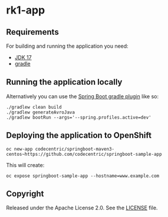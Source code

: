 
# rk1-app


## Requirements

For building and running the application you need:

- [JDK 17](https://openjdk.org/projects/jdk/17/)
- [gradle](https://gradle.org/)

## Running the application locally

Alternatively you can use the [Spring Boot gradle plugin](https://docs.spring.io/spring-boot/docs/current/gradle-plugin/reference/htmlsingle/) like so:

```shell
./gradlew clean build
./gradlew generateAvroJava
./gradlew bootRun --args='--spring.profiles.active=dev'
```

## Deploying the application to OpenShift


```shell
oc new-app codecentric/springboot-maven3-centos~https://github.com/codecentric/springboot-sample-app
```

This will create:

```shell
oc expose springboot-sample-app --hostname=www.example.com
```

## Copyright

Released under the Apache License 2.0. See the [LICENSE](https://github.com/codecentric/springboot-sample-app/blob/master/LICENSE) file.

